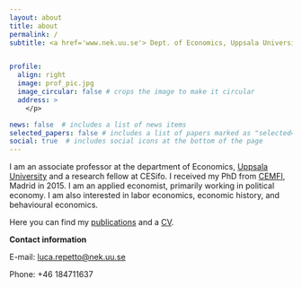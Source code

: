 ```yaml
---
layout: about
title: about
permalink: /
subtitle: <a href='www.nek.uu.se'> Dept. of Economics, Uppsala University </a>


profile:
  align: right
  image: prof_pic.jpg
  image_circular: false # crops the image to make it circular
  address: >
    </p>

news: false  # includes a list of news items
selected_papers: false # includes a list of papers marked as "selected={true}"
social: true  # includes social icons at the bottom of the page
---
```


I am an associate professor at the department of Economics, [Uppsala University](www.uu.se) and a research fellow at CESifo. I received my PhD from [CEMFI](www.cemfi.es), Madrid in 2015.
I am an applied economist, primarily working in political economy. I am also interested in labor economics, economic history, and behavioural economics. 

Here you can find my [publications](/publications/) and a [CV](/assets/pdf/CV_Luca_Repetto.pdf).


<b>Contact information</b>

E-mail: [luca.repetto@nek.uu.se](mailto:luca.repetto@nek.uu.se) 

Phone: +46 184711637

 
